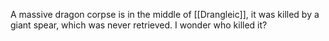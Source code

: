 
A massive dragon corpse is in the middle of [[Drangleic]], it was killed by a giant spear, which was never retrieved. I wonder who killed it?